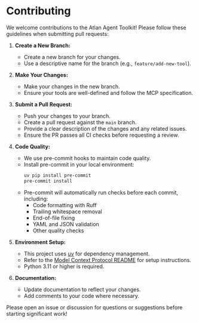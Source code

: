 # Contributing

We welcome contributions to the Atlan Agent Toolkit! Please follow these guidelines when submitting pull requests:

1. **Create a New Branch:**
   - Create a new branch for your changes.
   - Use a descriptive name for the branch (e.g., `feature/add-new-tool`).

2. **Make Your Changes:**
   - Make your changes in the new branch.
   - Ensure your tools are well-defined and follow the MCP specification.

3. **Submit a Pull Request:**
   - Push your changes to your branch.
   - Create a pull request against the `main` branch.
   - Provide a clear description of the changes and any related issues.
   - Ensure the PR passes all CI checks before requesting a review.

4. **Code Quality:**
   - We use pre-commit hooks to maintain code quality.
   - Install pre-commit in your local environment:
     ```bash
     uv pip install pre-commit
     pre-commit install
     ```
   - Pre-commit will automatically run checks before each commit, including:
     - Code formatting with Ruff
     - Trailing whitespace removal
     - End-of-file fixing
     - YAML and JSON validation
     - Other quality checks

5. **Environment Setup:**
   - This project uses [uv](https://docs.astral.sh/uv/) for dependency management.
   - Refer to the [Model Context Protocol README](modelcontextprotocol/README.md) for setup instructions.
   - Python 3.11 or higher is required.

6. **Documentation:**
   - Update documentation to reflect your changes.
   - Add comments to your code where necessary.

Please open an issue or discussion for questions or suggestions before starting significant work!
